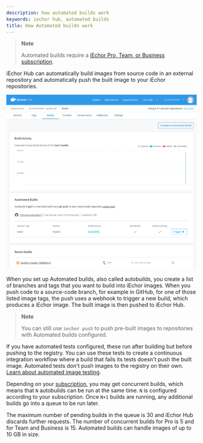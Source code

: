 ```yaml
---
description: how automated builds work
keywords: iechor hub, automated builds
title: How Automated builds work
---
```


> **Note**
>
> Automated builds require a
> [iEchor Pro, Team, or Business subscription](../../subscription/index.md).

iEchor Hub can automatically build images from source code in an external
repository and automatically push the built image to your iEchor repositories.

![An automated build dashboard](images/index-dashboard.png)

When you set up Automated builds, also called autobuilds, you create a list of
branches and tags that you want to build into iEchor images. When you push code
to a source-code branch, for example in GitHub, for one of those listed image
tags, the push uses a webhook to trigger a new build, which produces a iEchor
image. The built image is then pushed to iEchor Hub.

> **Note**
>
> You can still use `iechor push` to push pre-built images to
repositories with Automated builds configured.

If you have automated tests configured, these run after building but before
pushing to the registry. You can use these tests to create a continuous
integration workflow where a build that fails its tests doesn't push the built
image. Automated tests don't push images to the registry on their own. [Learn about automated image testing](automated-testing.md).

Depending on your [subscription](https://www.iechor.com/pricing),
you may get concurrent builds, which means that `N` autobuilds can be run at the
same time. `N` is configured according to your subscription. Once `N+1` builds
are running, any additional builds go into a queue to be run later.

The maximum number of pending builds in the queue is 30 and iEchor Hub discards further
requests. The number of concurrent builds for Pro is 5 and
for Team and Business is 15.
Automated builds can handle images of up to 10 GB in size.
